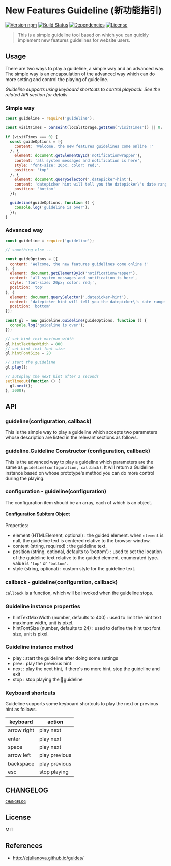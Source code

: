 # New Features Guideline (新功能指引)

[![Version npm][version]](https://www.npmjs.com/package/guideline?activeTab=versions)
[![Build Status][build]](https://travis-ci.org/johvin/guideline)
[![Dependencies][david]](https://david-dm.org/johvin/guideline)
[![License][license]](https://opensource.org/licenses/MIT)

[version]: https://img.shields.io/npm/v/guideline.svg?style=flat-square
[build]: http://img.shields.io/travis/johvin/guideline/master.svg?style=flat-square
[david]: https://img.shields.io/david/johvin/guideline.svg?style=flat-square
[license]: https://img.shields.io/badge/License-MIT-brightgreen.svg

> This is a simple guideline tool based on which you can quickly implement new features guidelines for website users.

## Usage

There are two ways to play a guideline, a simple way and an advanced way. The simple way is an encapsulation of the advanced way which can do more setting and control the playing of guideline.

*Guideline supports using keyboard shortcuts to control playback. See the related API section for details*

### Simple way

```js
const guideline = require('guideline');

const visitTimes = parseint(localstorage.getItem('visitTimes')) || 0;

if (visitTimes === 0) {
  const guideOptions = [{
    content: 'Welcome, the new features guidelines come online !'
  }, {
    element: document.getElementById('notificationwrapper'),
    content: 'all system messages and notification is here',
    style: 'font-size: 20px; color: red;',
    position: 'top'
  }, {
    element: document.querySelector('.datepicker-hint'),
    content: 'datepicker hint will tell you the datepicker\'s date range restriction',
    position: 'bottom'
  }];

  guideline(guideOptions, function () {
    console.log('guideline is over');
  });
}
```

### Advanced way

```js
const guideline = require('guideline');

// something else ...

const guideOptions = [{
  content: 'Welcome, the new features guidelines come online !'
}, {
  element: document.getElementById('notificationwrapper'),
  content: 'all system messages and notification is here',
  style: 'font-size: 20px; color: red;',
  position: 'top'
}, {
  element: document.querySelector('.datepicker-hint'),
  content: 'datepicker hint will tell you the datepicker\'s date range restriction',
  position: 'bottom'
}];

const gl = new guideline.Guideline(guideOptions, function () {
  console.log('guideline is over');
});

// set hint text maximum width
gl.hintTextMaxWidth = 800
// set hint text font size
gl.hintFontSize = 20

// start the guideline
gl.play();

// autoplay the next hint after 3 seconds
setTimeout(function () {
  gl.next();
}, 3000);
```

## API

### guideline(configuration, callback)

This is the simple way to play a guideline which accepts two parameters whose description are listed in the relevant sections as follows.

### guideline.Guideline Constructor (configuration, callback)

This is the advanced way to play a guideline which parameters are the same as `guideline(configuration, callback)`. It will return a Guideline instance based on whose prototype's method you can do more control during the playing.

### configuration - guideline(configuration)

The configuration item should be an array, each of which is an object.

#### Configuration Subitem Object

Properties:
- element (HTMLElement, optional) : the guided element. when `element` is null, the guideline text is centered relative to the browser window.
- content (string, required) : the guideline text.
- position (string, optional, defaults to 'bottom') : used to set the location of the guideline text relative to the guided element. enumerated type，value is `'top'` or `'bottom'`.
- style (string, optional) : custom style for the guideline text.


### callback - guideline(configuration, callback)

`callback` is a function, which will be invoked when the guideline stops.

### Guideline instance properties

- hintTextMaxWidth (number, defaults to 400) : used to limit the hint text maximum width, unit is pixel.
- hintFontSize (number, defaults to 24) : used to define the hint text font size, unit is pixel.

### Guideline instance method

- play : start the guideline after doing some settings
- prev : play the previous hint
- next : play the next hint, if there's no more hint, stop the guideline and exit
- stop : stop playing the guideline

### Keyboard shortcuts

Guideline supports some keyboard shortcuts to play the next or previous hint as follows.

| keyboard | action |
| --- | --- |
| arrow right | play next |
| enter | play next |
| space | play next |
| arrow left | play previous |
| backspace | play previous |
| esc | stop playing |

## CHANGELOG

[`CHANGELOG`](./CHANGELOG.md)

## License

MIT

## References

- http://ejulianova.github.io/guides/
